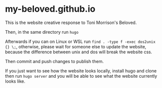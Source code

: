 # my-beloved.github.io
This is the website creative response to Toni Morrison's Beloved.

Then, in the same directory run `hugo`

Afterwards if you can on Linux or WSL run `find . -type f -exec dos2unix {} \;`, otherwise, please wait for someone else to update the website, because the difference between unix and dos will break the website css.

Then commit and push changes to publish them.

If you just want to see how the website looks locally, install hugo and clone then run `hugo server` and you will be able to see what the website currently looks like.
